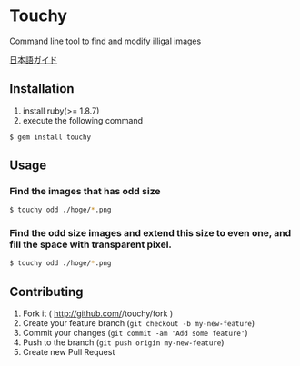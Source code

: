 # Touchy

Command line tool to find and modify illigal images

[日本語ガイド](./README_JP.md)

## Installation

1. install ruby(>= 1.8.7)
2. execute the following command

```bash
$ gem install touchy
```

## Usage

### Find the images that has odd size

```bash
$ touchy odd ./hoge/*.png
```

### Find the odd size images and extend this size to even one, and fill the space with transparent pixel.

```bash
$ touchy odd ./hoge/*.png
```

## Contributing

1. Fork it ( http://github.com/<my-github-username>/touchy/fork )
2. Create your feature branch (`git checkout -b my-new-feature`)
3. Commit your changes (`git commit -am 'Add some feature'`)
4. Push to the branch (`git push origin my-new-feature`)
5. Create new Pull Request
